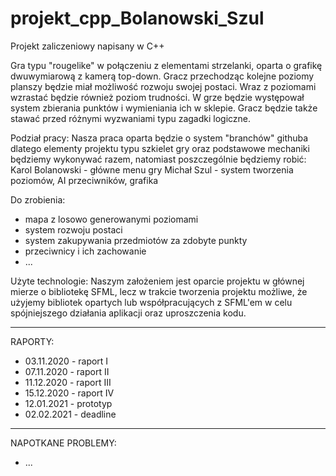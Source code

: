 # projekt_cpp_Bolanowski_Szul
Projekt zaliczeniowy napisany w C++


Gra typu "rougelike" w połączeniu z elementami strzelanki, oparta o grafikę dwuwymiarową z kamerą top-down. Gracz przechodząc kolejne poziomy planszy będzie miał możliwość rozwoju swojej postaci. Wraz z poziomami wzrastać będzie również poziom trudności. W grze będzie występował system zbierania punktów i wymieniania ich w sklepie. Gracz będzie także stawać przed różnymi wyzwaniami typu zagadki logiczne.

Podział pracy:
Nasza praca oparta będzie o system "branchów" githuba dlatego elementy projektu typu szkielet gry oraz podstawowe mechaniki będziemy wykonywać razem, natomiast poszczególnie będziemy robić:
Karol Bolanowski - główne menu gry
Michał Szul - system tworzenia poziomów, AI przeciwników, grafika

Do zrobienia:
- mapa z losowo generowanymi poziomami
- system rozwoju postaci
- system zakupywania przedmiotów za zdobyte punkty
- przeciwnicy i ich zachowanie
- ...

Użyte technologie:
Naszym założeniem jest oparcie projektu w głównej mierze o bibliotekę SFML, lecz w trakcie tworzenia projektu możliwe, że użyjemy bibliotek opartych lub współpracujących z SFML'em w celu spójniejszego działania aplikacji oraz uproszczenia kodu.

--------

RAPORTY:
- 03.11.2020 - raport I
- 07.11.2020 - raport II
- 11.12.2020 - raport III
- 15.12.2020 - raport IV
- 12.01.2021 - prototyp
- 02.02.2021 - deadline

--------

NAPOTKANE PROBLEMY:
- ...
